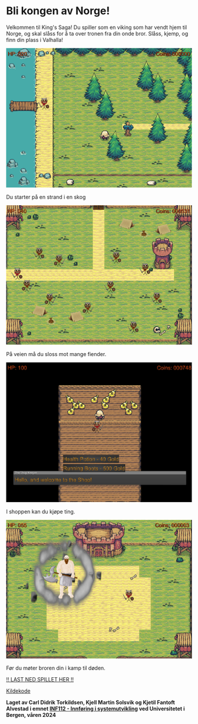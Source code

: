 # Bli kongen av Norge!

Velkommen til King's Saga! Du spiller som en viking som har vendt hjem til Norge, og skal slåss for å ta over tronen fra din onde bror. Slåss, kjemp, og finn din plass i Valhalla!

<div style="text-align: left;">
<img src="start.png" alt="Alt text" style="width: 600px;"/> 
<p>Du starter på en strand i en skog</p>
</div>

<div style="text-align: left;">
<img src="battleArena.png" alt="Alt text" style="width: 600px;"/> 
<p>På veien må du sloss mot mange fiender.</p>
</div>

<div style="text-align: left;">
<img src="shop.png" alt="Alt text" style="width: 600px;"/> 
<p>I shoppen kan du kjøpe ting.</p>
</div>

<div style="text-align: left;">
<img src="bossBattle.png" alt="Alt text" style="width: 600px;"/> 
<p>Før du møter broren din i kamp til døden. </p>
</div>


[!! LAST NED SPILLET HER !! ](https://drive.google.com/file/d/1XY4mhUHfB477GPouwQNuiYZT3geTjpBa/view?usp=sharing)

[Kildekode](https://github.com/kfalvestad/Kings-Saga)

**Laget av Carl Didrik Torkildsen, Kjell Martin Solsvik og Kjetil Fantoft Alvestad i emnet [INF112 - Innføring i systemutvikling](https://www4.uib.no/emner/INF112) ved Universitetet i Bergen, våren 2024**
